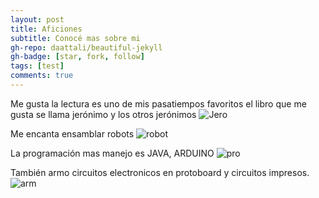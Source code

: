 ```yaml
---
layout: post
title: Aficiones
subtitle: Conocé mas sobre mi
gh-repo: daattali/beautiful-jekyll
gh-badge: [star, fork, follow]
tags: [test]
comments: true
---
```

Me gusta la lectura es uno de mis pasatiempos favoritos el libro que me gusta se llama jerónimo y los otros jerónimos
![Jero](https://i.gr-assets.com/images/S/compressed.photo.goodreads.com/books/1600103267i/55336659._UY630_SR1200,630_.jpg)

Me encanta ensamblar robots 
![robot](https://ce8dc832c.cloudimg.io/cdn/n/n@c56373b4a7fd7d98f66fd0626dcfae31c9f26624/_cs_/2020/11/5fbb9b4684ca4/Arduino_2020_RD.png)

La programación mas manejo es  JAVA, ARDUINO
![pro](http://i.imgur.com/0vNBQFD.png)


También armo circuitos electronicos en protoboard y circuitos impresos.
![arm](https://i.pinimg.com/originals/98/c2/7e/98c27ed7175aa9ab0f04ef41f8548f7b.png)
